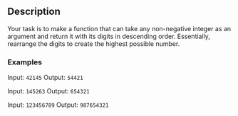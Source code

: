 ## Description

Your task is to make a function that can take any non-negative integer as an argument and return it with its digits in descending order. Essentially, rearrange the digits to create the highest possible number.

### Examples

Input: `42145`
Output: `54421`

Input: `145263`
Output: `654321`

Input: `123456789`
Output: `987654321`
